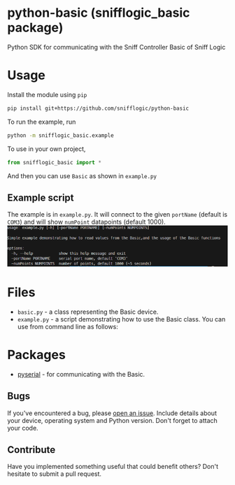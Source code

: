 # python-basic (snifflogic_basic package)

Python SDK for communicating with the Sniff Controller Basic of Sniff Logic

# Usage

Install the module using `pip`

```bash
pip install git+https://github.com/snifflogic/python-basic
```

To run the example, run

```bash
python -m snifflogic_basic.example
```

To use in your own project,

```python
from snifflogic_basic import *
```

And then you can use `Basic` as shown in `example.py`

## Example script

The example is in `example.py`. It will connect to the given `portName` (default is `COM3`) and will show `numPoint` datapoints (default 1000).
![Alt text](image.png)

# Files

- `basic.py` - a class representing the Basic device.
- `example.py` - a script demonstrating how to use the Basic class. You can use from command line as follows:

# Packages

- [pyserial](https://pyserial.readthedocs.io/en/latest/) - for communicating with the Basic.

## Bugs

If you've encountered a bug, please [open an issue](https://github.com/snifflogic/python-basic/issues). Include details about your device, operating system and Python version. Don't forget to attach your code.

## Contribute

Have you implemented something useful that could benefit others? Don't hesitate to submit a pull request.
